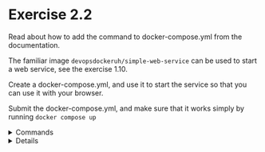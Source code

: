 # Exercise 2.2

Read about how to add the command to docker-compose.yml from the documentation.

The familiar image `devopsdockeruh/simple-web-service` can be used to start a web service, see the exercise 1.10.

Create a docker-compose.yml, and use it to start the service so that you can use it with your browser.

Submit the docker-compose.yml, and make sure that it works simply by running `docker compose up`

<details>
<summary>Commands</summary>

-   `docker compose up`

</details>

<details>

